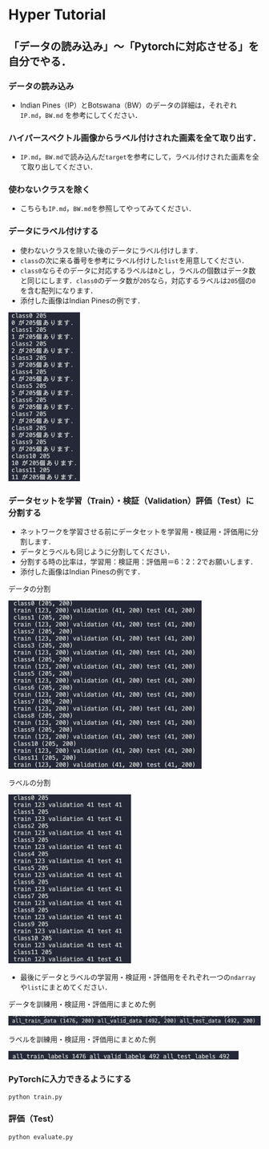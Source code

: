# Hyper Tutorial

## 「データの読み込み」〜「Pytorchに対応させる」を自分でやる．
### データの読み込み

- Indian Pines（IP）とBotswana（BW）のデータの詳細は，それぞれ`IP.md`，`BW.md`
を参考にしてください．

### ハイパースペクトル画像からラベル付けされた画素を全て取り出す．
- `IP.md`，`BW.md`で読み込んだ`target`を参考にして，ラベル付けされた画素を全て取り出してください．

### 使わないクラスを除く
- こちらも`IP.md`，`BW.md`を参照してやってみてください．

### データにラベル付けする
- 使わないクラスを除いた後のデータにラベル付けします．
- `class`の次に来る番号を参考にラベル付けした`list`を用意してください．　
- `class0`ならそのデータに対応するラベルは`0`とし，ラベルの個数はデータ数と同じにします．`class0`のデータ数が`205`なら，対応するラベルは`205`個の`0`を含む配列になります．
- 添付した画像はIndian Pinesの例です．

![pic](./figs/ip_labels.png)

### データセットを学習（Train）・検証（Validation）評価（Test）に分割する
- ネットワークを学習させる前にデータセットを学習用・検証用・評価用に分割します．  
- データとラベルも同じように分割してください．
- 分割する時の比率は，学習用：検証用：評価用＝6：2：2でお願いします．  
- 添付した画像はIndian Pinesの例です．

データの分割

![pic](./figs/ip_split.png)

ラベルの分割

![pic](./figs/ip_labels_split.png)
- 最後にデータとラベルの学習用・検証用・評価用をそれぞれ一つの`ndarray`や`list`にまとめてください．

データを訓練用・検証用・評価用にまとめた例

![pic](./figs/ip_all_data_split.png)

ラベルを訓練用・検証用・評価用にまとめた例

![pic](./figs/ip_all_labels_split.png)

### PyTorchに入力できるようにする

```
python train.py
```

### 評価（Test）
```
python evaluate.py
```